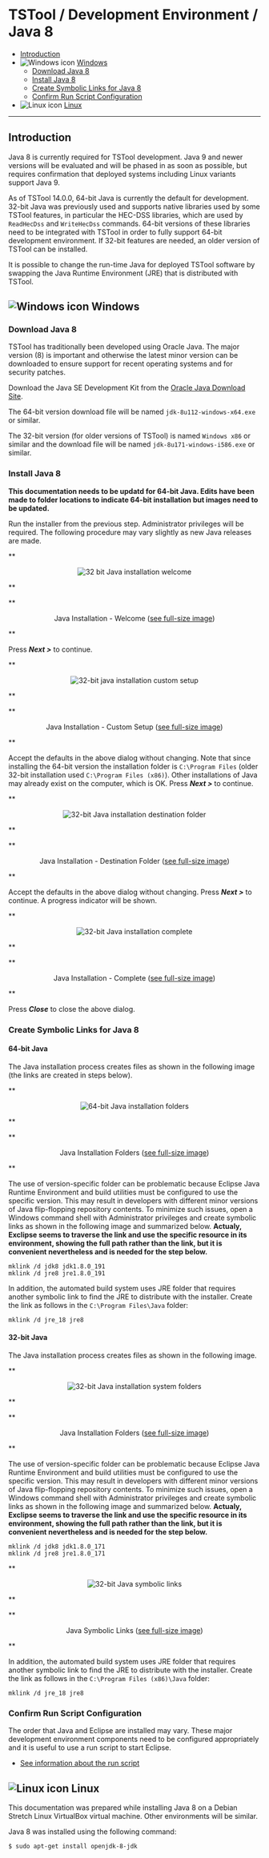 # TSTool / Development Environment / Java 8 ##

*   [Introduction](#introduction)
*   ![Windows icon](../images/windows-32.png) [Windows](#windows)
    +   [Download Java 8](#download-java-8)
    +   [Install Java 8](#install-java-8)
    +   [Create Symbolic Links for Java 8](#ceate-symbolic-links-for-java-8)
    +   [Confirm Run Script Configuration](#confirm-run-script-configuration)
*   ![Linux icon](../images/linux-32.png) [Linux](#linux)

------

## Introduction ##

Java 8 is currently required for TSTool development.
Java 9 and newer versions will be evaluated and will be phased in as soon as possible,
but requires confirmation that deployed systems including Linux variants support Java 9.

As of TSTool 14.0.0, 64-bit Java is currently the default for development.
32-bit Java was previously used and supports native libraries used by some TSTool features,
in particular the HEC-DSS libraries, which are used by `ReadHecDss` and `WriteHecDss` commands.
64-bit versions of these libraries need to be integrated with TSTool in order to fully support 64-bit development environment.
If 32-bit features are needed, an older version of TSTool can be installed.

It is possible to change the run-time Java for deployed TSTool software by swapping
the Java Runtime Environment (JRE) that is distributed with TSTool.

## ![Windows icon](../images/windows-32.png) Windows ##

### Download Java 8 ###

TSTool has traditionally been developed using Oracle Java.
The major version (8) is important and otherwise the latest minor version can be downloaded to ensure support
for recent operating systems and for security patches.

Download the Java SE Development Kit from the
[Oracle Java Download Site](http://www.oracle.com/technetwork/java/javase/downloads/jdk8-downloads-2133151.html).

The 64-bit version download file will be named `jdk-8u112-windows-x64.exe` or similar.

The 32-bit version (for older versions of TSTool) is named `Windows x86` or similar and the download file will be named `jdk-8u171-windows-i586.exe` or similar.

### Install Java 8 ###

**This documentation needs to be updatd for 64-bit Java.
Edits have been made to folder locations to indicate 64-bit installation but images need to be updated.**

Run the installer from the previous step.  Administrator privileges will be required.
The following procedure may vary slightly as new Java releases are made.

**<p style="text-align: center;">
![32 bit Java installation welcome](images/java8-32-1.png)
</p>**

**<p style="text-align: center;">
Java Installation - Welcome (<a href="../images/java8-32-1.png">see full-size image</a>)
</p>**

Press ***Next >*** to continue.

**<p style="text-align: center;">
![32-bit java installation custom setup](images/java8-32-2.png)
</p>**

**<p style="text-align: center;">
Java Installation - Custom Setup (<a href="../images/java8-32-2.png">see full-size image</a>)
</p>**

Accept the defaults in the above dialog without changing.
Note that since installing the 64-bit version the installation folder is `C:\Program Files`
(older 32-bit installation used `C:\Program Files (x86)`).
Other installations of Java may already exist on the computer, which is OK.
Press ***Next >*** to continue.

**<p style="text-align: center;">
![32-bit Java installation destination folder](images/java8-32-3.png)
</p>**

**<p style="text-align: center;">
Java Installation - Destination Folder (<a href="../images/java8-32-3.png">see full-size image</a>)
</p>**

Accept the defaults in the above dialog without changing.
Press ***Next >*** to continue.  A progress indicator will be shown.

**<p style="text-align: center;">
![32-bit Java installation complete](images/java8-32-4.png)
</p>**

**<p style="text-align: center;">
Java Installation - Complete (<a href="../images/java8-32-4.png">see full-size image</a>)
</p>**

Press ***Close*** to close the above dialog.

### Create Symbolic Links for Java 8 ###

#### 64-bit Java ####

The Java installation process creates files as shown in the following image (the links are created in steps below).

**<p style="text-align: center;">
![64-bit Java installation folders](images/java8-64-5.png)
</p>**

**<p style="text-align: center;">
Java Installation Folders (<a href="../images/java8-64-5.png">see full-size image</a>)
</p>**

The use of version-specific folder can be problematic because Eclipse Java Runtime Environment and build utilities must
be configured to use the specific version.
This may result in developers with different minor versions of Java flip-flopping repository contents.
To minimize such issues, open a Windows command shell with Administrator privileges and create symbolic links as shown in the following image and
summarized below.
**Actualy, Exclipse seems to traverse the link and use the specific resource in its environment, showing the full path rather than the link,
but it is convenient nevertheless and is needed for the step below.**

```
mklink /d jdk8 jdk1.8.0_191
mklink /d jre8 jre1.8.0_191
```

In addition, the automated build system uses JRE folder that requires another symbolic link to find the JRE to distribute with the installer.
Create the link as follows in the `C:\Program Files\Java` folder:

```
mklink /d jre_18 jre8
```

#### 32-bit Java ####

The Java installation process creates files as shown in the following image.

**<p style="text-align: center;">
![32-bit Java installation system folders](images/java8-32-5.png)
</p>**

**<p style="text-align: center;">
Java Installation Folders (<a href="../images/java8-32-5.png">see full-size image</a>)
</p>**

The use of version-specific folder can be problematic because Eclipse Java Runtime Environment and build utilities must
be configured to use the specific version.
This may result in developers with different minor versions of Java flip-flopping repository contents.
To minimize such issues, open a Windows command shell with Administrator privileges and create symbolic links as shown in the following image and
summarized below.
**Actualy, Exclipse seems to traverse the link and use the specific resource in its environment, showing the full path rather than the link,
but it is convenient nevertheless and is needed for the step below.**

```
mklink /d jdk8 jdk1.8.0_171
mklink /d jre8 jre1.8.0_171
```

**<p style="text-align: center;">
![32-bit Java symbolic links](images/java8-32-6-link.png)
</p>**

**<p style="text-align: center;">
Java Symbolic Links (<a href="../images/java8-32-6-link.png">see full-size image</a>)
</p>**

In addition, the automated build system uses JRE folder that requires another symbolic link to find the JRE to distribute with the installer.
Create the link as follows in the `C:\Program Files (x86)\Java` folder:

```
mklink /d jre_18 jre8
```

### Confirm Run Script Configuration ###

The order that Java and Eclipse are installed may vary.
These major development environment components need to be configured appropriately and it is useful to use a run script to start Eclipse.

* [See information about the run script](eclipse.md#check-eclipse-run-scipt)

## ![Linux icon](../images/linux-32.png) Linux ##

This documentation was prepared while installing Java 8 on a Debian Stretch Linux VirtualBox virtual machine.
Other environments will be similar.

Java 8 was installed using the following command:

```
$ sudo apt-get install openjdk-8-jdk
```
